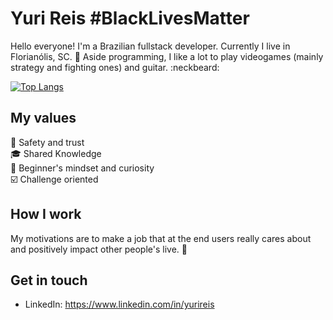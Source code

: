 # Yuri Reis #BlackLivesMatter
Hello everyone! I'm a Brazilian fullstack developer. Currently I live in Florianólis, SC. 🙌 Aside programming, I like a lot to play videogames (mainly strategy and fighting ones) and guitar. :neckbeard:

[![Top Langs](https://github-readme-stats.vercel.app/api/top-langs/?username=yurireeis&count_private=true)](https://github.com/anuraghazra/github-readme-stats)

## My values
:100: Safety and trust<br>
:mortar_board: Shared Knowledge<br>
:telescope: Beginner's mindset and curiosity<br>
:ballot_box_with_check: Challenge oriented

## How I work
My motivations are to make a job that at the end users really cares about and positively impact other people's live. :rocket:

## Get in touch
- LinkedIn: https://www.linkedin.com/in/yurireis
